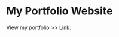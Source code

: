# My Portfolio Website
View my portfolio >> [Link:](https://brototibiswas.github.io/brototi_portfolio/src)